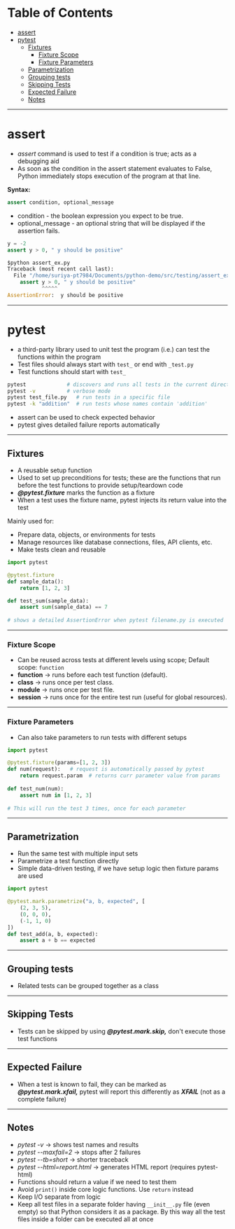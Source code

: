 # Table of Contents
- [assert](#assert)
- [pytest](#pytest)
  - [Fixtures](#fixtures)
    - [Fixture Scope](#fixture-scope)
    - [Fixture Parameters](#fixture-parameters)
  - [Parametrization](#parametrization)
  - [Grouping tests](#grouping-tests)
  - [Skipping Tests](#skipping-tests)
  - [Expected Failure](#expected-failure)
  - [Notes](#notes)

---

# assert

- *assert* command is used to test if a condition is true; acts as a debugging aid  
- As soon as the condition in the assert statement evaluates to False, Python immediately stops execution of the program at that line.  

**Syntax:**
```python
assert condition, optional_message
````

* condition - the boolean expression you expect to be true.
* optional\_message - an optional string that will be displayed if the assertion fails.

```python
y = -2
assert y > 0, " y should be positive"

$python assert_ex.py
Traceback (most recent call last):
  File "/home/suriya-pt7984/Documents/python-demo/src/testing/assert_ex.py", line 2, in <module>
    assert y > 0, " y should be positive"
           ^^^^^
AssertionError:  y should be positive
```

---

# pytest

* a third-party library used to unit test the program (i.e.) can test the functions within the program
* Test files should always start with `test_` or end with `_test.py`
* Test functions should start with `test_`

```bash
pytest             # discovers and runs all tests in the current directory
pytest -v          # verbose mode
pytest test_file.py   # run tests in a specific file
pytest -k "addition"  # run tests whose names contain 'addition'
```

* assert can be used to check expected behavior
* pytest gives detailed failure reports automatically

---

## Fixtures

* A reusable setup function
* Used to set up preconditions for tests; these are the functions that run before the test functions to provide setup/teardown code
* ***@pytest.fixture*** marks the function as a fixture
* When a test uses the fixture name, pytest injects its return value into the test

Mainly used for:

* Prepare data, objects, or environments for tests
* Manage resources like database connections, files, API clients, etc.
* Make tests clean and reusable

```python
import pytest

@pytest.fixture
def sample_data():
    return [1, 2, 3]

def test_sum(sample_data):
    assert sum(sample_data) == 7 
    
# shows a detailed AssertionError when pytest filename.py is executed
```

---

### Fixture Scope

* Can be reused across tests at different levels using scope; Default scope: `function`
* **function** → runs before each test function (default).
* **class** → runs once per test class.
* **module** → runs once per test file.
* **session** → runs once for the entire test run (useful for global resources).

---

### Fixture Parameters

* Can also take parameters to run tests with different setups

```python
import pytest

@pytest.fixture(params=[1, 2, 3])
def num(request):   # request is automatically passed by pytest
    return request.param  # returns curr parameter value from params
    
def test_num(num):
    assert num in [1, 2, 3]
    
# This will run the test 3 times, once for each parameter
```

---

## Parametrization

* Run the same test with multiple input sets
* Parametrize a test function directly
* Simple data-driven testing, if we have setup logic then fixture params are used

```python
import pytest

@pytest.mark.parametrize("a, b, expected", [
    (2, 3, 5),
    (0, 0, 0),
    (-1, 1, 0)
])
def test_add(a, b, expected):
    assert a + b == expected
```

---

## Grouping tests

* Related tests can be grouped together as a class

---

## Skipping Tests

* Tests can be skipped by using ***@pytest.mark.skip,*** don't execute those test functions

---

## Expected Failure

* When a test is known to fail, they can be marked as ***@pytest.mark.xfail,*** pytest will report this differently as ***XFAIL*** (not as a complete failure)

---

## Notes

* *pytest -v* → shows test names and results
* *pytest --maxfail=2* → stops after 2 failures
* *pytest --tb=short* → shorter traceback
* *pytest --html=report.html* → generates HTML report (requires pytest-html)
* Functions should return a value if we need to test them
* Avoid `print()` inside core logic functions. Use `return` instead
* Keep I/O separate from logic
* Keep all test files in a separate folder having `__init__.py` file (even empty) so that Python considers it as a package. By this way all the test files inside a folder can be executed all at once

```
